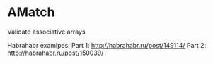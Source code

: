 AMatch
======

Validate associative arrays

Habrahabr examlpes:
Part 1: http://habrahabr.ru/post/149114/
Part 2: http://habrahabr.ru/post/150039/